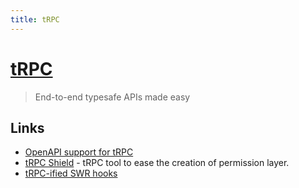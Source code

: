 ```yaml
---
title: tRPC
---
```


# [tRPC](https://trpc.io/)

> End-to-end typesafe APIs made easy

## Links

- [OpenAPI support for tRPC](https://github.com/jlalmes/trpc-openapi)
- [tRPC Shield](https://github.com/omar-dulaimi/trpc-shield) - tRPC tool to ease the creation of permission layer.
- [tRPC-ified SWR hooks](https://github.com/sachinraja/trpc-swr)
